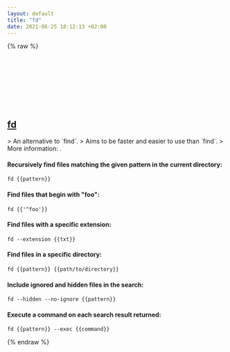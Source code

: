 ```yaml
---
layout: default
title: "fd"
date: 2021-06-25 18:12:13 +02:00
---
```

{% raw %}
<h2 id="fd">
  <a href="/en/common/fd.html">fd</a> <a href="#fd"><svg class="icon">
    <use href="/assets/images/unicode_sprite.svg#link" />
  </svg></a>
</h2>
> An alternative to `find`.
> Aims to be faster and easier to use than `find`.
> More information: <https://github.com/sharkdp/fd>.

#### Recursively find files matching the given pattern in the current directory:
```shell
fd {{pattern}}
```
#### Find files that begin with "foo":
```shell
fd {{'^foo'}}
```
#### Find files with a specific extension:
```shell
fd --extension {{txt}}
```
#### Find files in a specific directory:
```shell
fd {{pattern}} {{path/to/directory}}
```
#### Include ignored and hidden files in the search:
```shell
fd --hidden --no-ignore {{pattern}}
```
#### Execute a command on each search result returned:
```shell
fd {{pattern}} --exec {{command}}
```
{% endraw %}